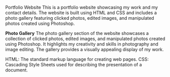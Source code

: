 Portfolio Website
This is a portfolio website showcasing my work and my contact details. The website is built using HTML and CSS and includes a photo gallery featuring clicked photos, edited images, and manipulated photos created using Photoshop.

**Photo Gallery**
The photo gallery section of the website showcases a collection of clicked photos, edited images, and manipulated photos created using Photoshop. It highlights my creativity and skills in photography and image editing. The gallery provides a visually appealing display of my work.

HTML: The standard markup language for creating web pages.
CSS: Cascading Style Sheets used for describing the presentation of a document.
